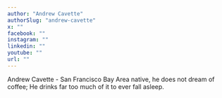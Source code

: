 ```yaml
---
author: "Andrew Cavette"
authorSlug: "andrew-cavette"
x: ""
facebook: ""
instagram: ""
linkedin: ""
youtube: ""
url: ""
---
```


Andrew Cavette - San Francisco Bay Area native, he does not dream of coffee; He drinks far too much of it to ever fall asleep.
